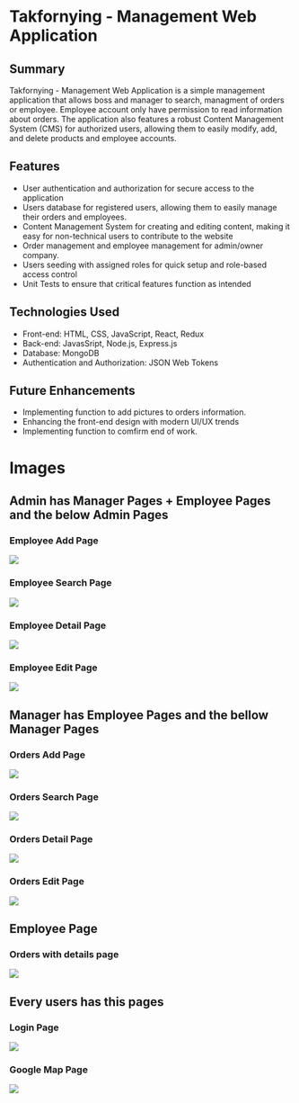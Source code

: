 # Takfornying - Management Web Application
## Summary
Takfornying - Management Web Application is a simple management application that allows boss and manager to search, managment of orders or employee. Employee account only have permission to read information about orders. The application also features a robust Content Management System (CMS) for authorized users, allowing them to easily modify, add, and delete products and employee accounts.

## Features
* User authentication and authorization for secure access to the application
* Users database for registered users, allowing them to easily manage their orders and employees.
* Content Management System for creating and editing content, making it easy for non-technical users to contribute to the website
* Order management and employee management for admin/owner company.
* Users seeding with assigned roles for quick setup and role-based access control
* Unit Tests to ensure that critical features function as intended

## Technologies Used
* Front-end: HTML, CSS, JavaScript, React, Redux
* Back-end: JavasSript, Node.js, Express.js
* Database: MongoDB
* Authentication and Authorization: JSON Web Tokens

## Future Enhancements
* Implementing function to add pictures to orders information.
* Enhancing the front-end design with modern UI/UX trends
* Implementing function to comfirm end of work.

# Images

## Admin has Manager Pages + Employee Pages and the below Admin Pages

### Employee Add Page
![](img/EmployeeAddPage.png)

### Employee Search Page
![](img/EmployeeSearchPage.png)

### Employee Detail Page
![](img/EmployeeDetailPage.png)

### Employee Edit Page
![](img/EmployeeEditPage.png)

## Manager has Employee Pages and the bellow Manager Pages

### Orders Add Page
![](img/OrdersAddPage.png)

### Orders Search Page
![](img/OrdersSearchPage.png)

### Orders Detail Page
![](img/OrdersDetailPage.png)

### Orders Edit Page
![](img/OrdersEditPage.png)

## Employee Page

### Orders with details page
![](img/OrderDetailsAndListPage.png)

## Every users has this pages

### Login Page
![](img/LoginPage.png)

### Google Map Page
![](img/GoogleMapWithOrdersDetailPage.png)
